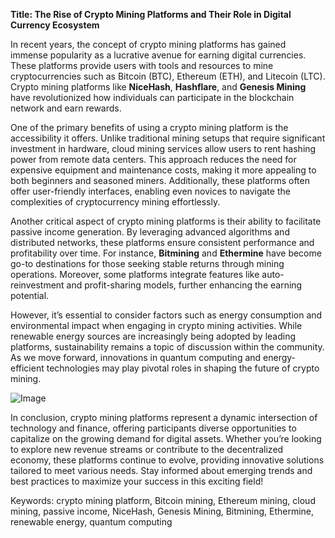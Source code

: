 **Title: The Rise of Crypto Mining Platforms and Their Role in Digital Currency Ecosystem**

In recent years, the concept of crypto mining platforms has gained immense popularity as a lucrative avenue for earning digital currencies. These platforms provide users with tools and resources to mine cryptocurrencies such as Bitcoin (BTC), Ethereum (ETH), and Litecoin (LTC). Crypto mining platforms like **NiceHash**, **Hashflare**, and **Genesis Mining** have revolutionized how individuals can participate in the blockchain network and earn rewards.

One of the primary benefits of using a crypto mining platform is the accessibility it offers. Unlike traditional mining setups that require significant investment in hardware, cloud mining services allow users to rent hashing power from remote data centers. This approach reduces the need for expensive equipment and maintenance costs, making it more appealing to both beginners and seasoned miners. Additionally, these platforms often offer user-friendly interfaces, enabling even novices to navigate the complexities of cryptocurrency mining effortlessly.

Another critical aspect of crypto mining platforms is their ability to facilitate passive income generation. By leveraging advanced algorithms and distributed networks, these platforms ensure consistent performance and profitability over time. For instance, **Bitmining** and **Ethermine** have become go-to destinations for those seeking stable returns through mining operations. Moreover, some platforms integrate features like auto-reinvestment and profit-sharing models, further enhancing the earning potential.

However, it’s essential to consider factors such as energy consumption and environmental impact when engaging in crypto mining activities. While renewable energy sources are increasingly being adopted by leading platforms, sustainability remains a topic of discussion within the community. As we move forward, innovations in quantum computing and energy-efficient technologies may play pivotal roles in shaping the future of crypto mining.

![Image](https://github.com/user-attachments/assets/590b50a7-4459-4e76-8a31-559aed223621)

In conclusion, crypto mining platforms represent a dynamic intersection of technology and finance, offering participants diverse opportunities to capitalize on the growing demand for digital assets. Whether you’re looking to explore new revenue streams or contribute to the decentralized economy, these platforms continue to evolve, providing innovative solutions tailored to meet various needs. Stay informed about emerging trends and best practices to maximize your success in this exciting field!

Keywords: crypto mining platform, Bitcoin mining, Ethereum mining, cloud mining, passive income, NiceHash, Genesis Mining, Bitmining, Ethermine, renewable energy, quantum computing